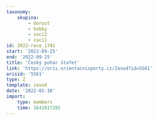 ```yaml
---
taxonomy:
    skupina:
        - dorost
        - hobby
        - zaci2
        - zaci1
id: 2022-race_1741
start: '2022-09-25'
end: '2022-09-25'
title: 'Český pohár štafet'
link: 'https://oris.orientacnisporty.cz/Zavod?id=5561'
orisid: '5561'
type: Z
template: zavod
date: '2022-01-10'
import:
    type: members
    time: 1641817202
---
```


